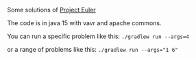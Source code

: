 Some solutions of [Project Euler](https://projecteuler.net)

The code is in java 15 with vavr and apache commons.

You can run a specific problem like this:
`./gradlew run --args=4`

or a range of problems like this:
`./gradlew run --args="1 6"`
